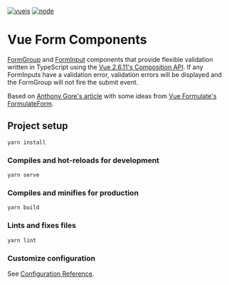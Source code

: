 [![vuejs][vuejs]][vuejs-url]
[![node][node]][node-url]

# Vue Form Components
[FormGroup](https://github.com/nstuyvesant/form-components/blob/master/src/components/FormGroup.vue) and [FormInput](https://github.com/nstuyvesant/form-components/blob/master/src/components/FormInput.vue) components that provide flexible validation written in TypeScript using the [Vue 2.6.11's Composition API](https://composition-api.vuejs.org/api.html). If any FormInputs have a validation error, validation errors will be displayed and the FormGroup will not fire the submit event.

Based on [Anthony Gore's article](https://vuejsdevelopers.com/2020/03/31/vue-js-form-composition-api/) with some ideas from [Vue Formulate's FormulateForm](https://vueformulate.com/guide/forms/#setting-initial-values).

## Project setup
```
yarn install
```

### Compiles and hot-reloads for development
```
yarn serve
```

### Compiles and minifies for production
```
yarn build
```

### Lints and fixes files
```
yarn lint
```

### Customize configuration
See [Configuration Reference](https://cli.vuejs.org/config/).

[vuejs]: https://img.shields.io/badge/vuejs-3.0.0-red.svg
[vuejs-url]: https://vuejs.org
[node]: https://img.shields.io/badge/nodejs-14.7.0-green.svg
[node-url]: https://nodejs.org